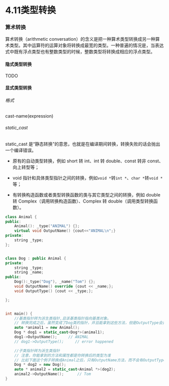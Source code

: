 # 4.11类型转换

### 算术转换

算术转换（arithmetic conversation）的含义是把一种算术类型转换成另一种算术类型。其中运算符的运算对象将转换成最宽的类型。一种普遍的情况是，当表达式中既有浮点类型也有整数类型的时候，整数类型将转换成相应的浮点类型。



#### 隐式类型转换

TODO



#### 显式类型转换

###### 格式

cast-name<type>(expression)



###### static_cast

static_cast 是“静态转换”的意思，也就是在编译期间转换，转换失败的话会抛出一个编译错误。

- 原有的自动类型转换，例如 short 转 int、int 转 double、const 转非 const、向上转型等；

- void 指针和具体类型指针之间的转换，例如`void *`转`int *`、`char *`转`void *`等；

- 有转换构造函数或者类型转换函数的类与其它类型之间的转换，例如 double 转 Complex（调用转换构造函数）、Complex 转 double（调用类型转换函数）。

```c++
class Animal {
public:
    Animal(): _type("ANIMAL") {};
    virtual void OutputName() {cout<<"ANIMAL\n";}
private:
    string _type;
};


class Dog : public Animal {
private:
    string _type;
    string _name;
public:
    Dog():_type("Dog"), _name("Tom") {};
    void OutputName() override {cout << _name;};
    void OutputType() {cout << _type;};

};


int main() {
    //基类指针转为派生类指针,且该基类指针指向基类对象。
    // 转换完成之后，虽然变成了Dog类的指针，并且能拿到这些方法，但是OutputType会报错，因为基类并没有定义这个方法。
    auto *animal1 = new Animal();
    Dog * dog1 = static_cast<Dog*>(animal1);
    dog1->OutputName();     // ANIMAL
    // dog1->OutputType();     // error happened

    //子类指针转为派生类指针
    // 注意，你能拿到的方法和属性都是你转换后的类型为准
    // 比如下面这个例子转换成Animal之后，只有OutputName方法，而不会有OutputType方法
    Dog * dog2 = new Dog();
    auto * animal2 = static_cast<Animal *>(dog2);
    animal2->OutputName();      // Tom
}
```

